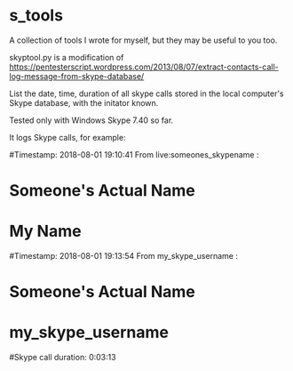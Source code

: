# s_tools
A collection of tools I wrote for myself, but they may be useful to you too.

skyptool.py is a modification of https://pentesterscript.wordpress.com/2013/08/07/extract-contacts-call-log-message-from-skype-database/

List the date, time, duration of all skype calls stored in the local computer's Skype database, with the initator known.

Tested only with Windows Skype 7.40 so far.

It logs Skype calls, for example:

#Timestamp: 2018-08-01 19:10:41 From live:someones_skypename :
#    <name>Someone's Actual Name</name>
#    <name>My Name</name>
#Timestamp: 2018-08-01 19:13:54 From my_skype_username :
#    <name>Someone's Actual Name</name>
#    <name>my_skype_username</name>
#Skype call duration: 0:03:13
